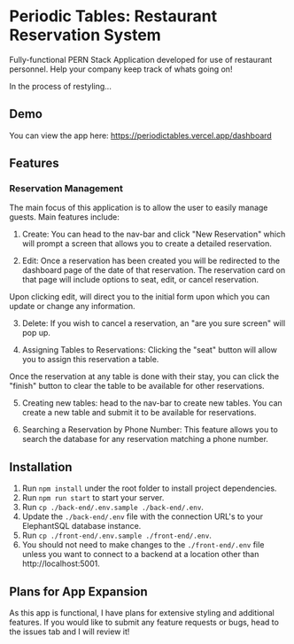 # Periodic Tables: Restaurant Reservation System

Fully-functional PERN Stack Application developed for use of restaurant personnel. Help your company keep track of whats going on!

In the process of restyling... 

## Demo 

You can view the app here: https://periodictables.vercel.app/dashboard

## Features

### Reservation Management

The main focus of this application is to allow the user to easily manage guests. Main features include:

1. Create: You can head to the nav-bar and click "New Reservation" which will prompt a screen that allows you to create a detailed reservation.

2. Edit: Once a reservation has been created you will be redirected to the dashboard page of the date of that reservation. The reservation card on that page will include options to seat, edit, or cancel reservation.

Upon clicking edit, will direct you to the initial form upon which you can update or change any information.

3. Delete: If you wish to cancel a reservation, an "are you sure screen" will pop up.

4. Assigning Tables to Reservations: Clicking the "seat" button will allow you to assign this reservation a table.

Once the reservation at any table is done with their stay, you can click the "finish" button to clear the table to be available for other reservations.

5. Creating new tables: head to the nav-bar to create new tables. You can create a new table and submit it to be available for reservations.

6. Searching a Reservation by Phone Number: This feature allows you to search the database for any reservation matching a phone number.

## Installation

1. Run `npm install` under the root folder to install project dependencies.
1. Run `npm run start` to start your server.
1. Run `cp ./back-end/.env.sample ./back-end/.env`.
1. Update the `./back-end/.env` file with the connection URL's to your ElephantSQL database instance.
1. Run `cp ./front-end/.env.sample ./front-end/.env`.
1. You should not need to make changes to the `./front-end/.env` file unless you want to connect to a backend at a location other than http://localhost:5001.

## Plans for App Expansion

As this app is functional, I have plans for extensive styling and additional features. If you would like to submit any feature requests or bugs, head to the issues tab and I will review it!




